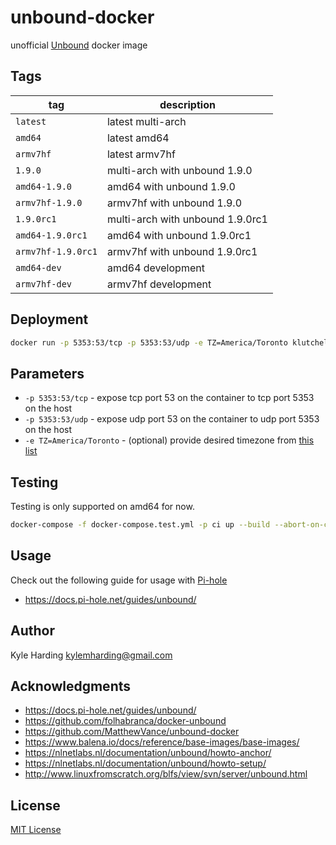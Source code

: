 # unbound-docker

unofficial [Unbound](https://unbound.net) docker image

## Tags

|tag|description|
|---|---|
|`latest`|latest multi-arch|
|`amd64`|latest amd64|
|`armv7hf`|latest armv7hf|
|`1.9.0`|multi-arch with unbound 1.9.0|
|`amd64-1.9.0`|amd64 with unbound 1.9.0|
|`armv7hf-1.9.0`|armv7hf with unbound 1.9.0|
|`1.9.0rc1`|multi-arch with unbound 1.9.0rc1| 
|`amd64-1.9.0rc1`|amd64 with unbound 1.9.0rc1|
|`armv7hf-1.9.0rc1`|armv7hf with unbound 1.9.0rc1|
|`amd64-dev`|amd64 development|
|`armv7hf-dev`|armv7hf development|

## Deployment

```bash
docker run -p 5353:53/tcp -p 5353:53/udp -e TZ=America/Toronto klutchell/unbound
```

## Parameters

* `-p 5353:53/tcp` - expose tcp port 53 on the container to tcp port 5353 on the host
* `-p 5353:53/udp` - expose udp port 53 on the container to udp port 5353 on the host
* `-e TZ=America/Toronto` - (optional) provide desired timezone from [this list](https://en.wikipedia.org/wiki/List_of_tz_database_time_zones)

## Testing

Testing is only supported on amd64 for now.
```bash
docker-compose -f docker-compose.test.yml -p ci up --build --abort-on-container-exit
```

## Usage

Check out the following guide for usage with [Pi-hole](https://pi-hole.net/)

* https://docs.pi-hole.net/guides/unbound/

## Author

Kyle Harding <kylemharding@gmail.com>

## Acknowledgments

* https://docs.pi-hole.net/guides/unbound/
* https://github.com/folhabranca/docker-unbound
* https://github.com/MatthewVance/unbound-docker
* https://www.balena.io/docs/reference/base-images/base-images/
* https://nlnetlabs.nl/documentation/unbound/howto-anchor/
* https://nlnetlabs.nl/documentation/unbound/howto-setup/
* http://www.linuxfromscratch.org/blfs/view/svn/server/unbound.html

## License

[MIT License](./LICENSE)